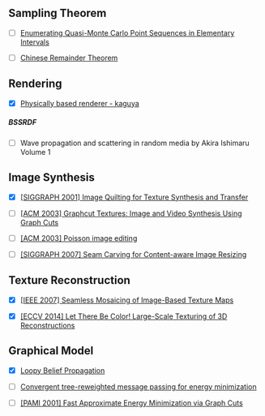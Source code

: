 ## Sampling Theorem

- [ ] [Enumerating Quasi-Monte Carlo Point Sequences in Elementary Intervals](http://gruenschloss.org/sample-enum/sample-enum.pdf?origin=publication_detail)

- [ ] [Chinese Remainder Theorem](https://zhuanlan.zhihu.com/p/318188916)

## Rendering
- [x] [Physically based renderer - kaguya](https://github.com/StormPhoenix/kaguya)

##### BSSRDF
- [ ] Wave propagation and scattering in random media by Akira Ishimaru Volume 1

## Image Synthesis

- [x] [[SIGGRAPH 2001] Image Quilting for Texture Synthesis and Transfer](https://people.eecs.berkeley.edu/~efros/research/quilting/quilting.pdf)

- [ ] [[ACM 2003] Graphcut Textures: Image and Video Synthesis Using Graph Cuts](https://www.cc.gatech.edu/~turk/my_papers/graph_cuts.pdf)

- [ ] [[ACM 2003] Poisson image editing](https://www.cs.jhu.edu/~misha/Fall07/Papers/Perez03.pdf)

- [ ] [[SIGGRAPH 2007] Seam Carving for Content-aware Image Resizing](http://graphics.cs.cmu.edu/courses/15-463/2013_fall/hw/proj3-seamcarving/imret.pdf)

## Texture Reconstruction

- [x] [[IEEE 2007] Seamless Mosaicing of Image-Based Texture Maps](https://www.cs.jhu.edu/~misha/ReadingSeminar/Papers/Lempitsky07.pdf)

- [x] [[ECCV 2014] Let There Be Color! Large-Scale Texturing of 3D Reconstructions](https://www.gcc.tu-darmstadt.de/media/gcc/papers/Waechter-2014-LTB.pdf)

## Graphical Model

- [x] [Loopy Belief Propagation](http://6.869.csail.mit.edu/fa13/lectures/slideNotesCh7rev.pdf)

- [ ] [Convergent tree-reweighted message passing for energy minimization](http://www.gatsby.ucl.ac.uk/aistats/fullpapers/113.pdf)

- [ ] [[PAMI 2001] Fast Approximate Energy Minimization via Graph Cuts](http://www.cs.cornell.edu/rdz/Papers/BVZ-iccv99.pdf)
